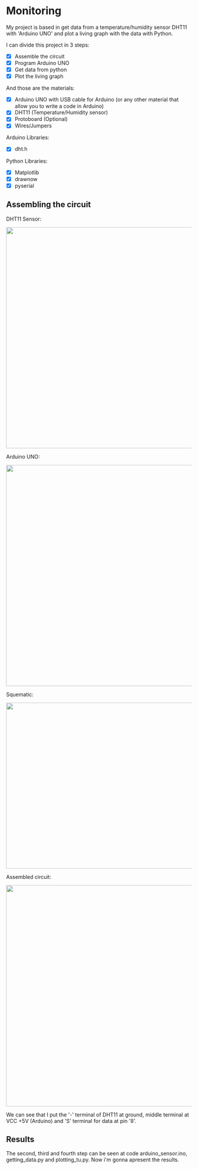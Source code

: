 # Monitoring

My project is based in get data from a temperature/humidity  sensor DHT11 with 'Arduino UNO' and plot a living graph with the data with Python.

I can divide this project in 3 steps:

 - [x] Assemble the circuit
 - [x] Program Arduino UNO
 - [x] Get data from python
 - [x] Plot the living graph

And those are the materials:

 - [x] Arduino UNO with USB cable for Arduino (or any other material that allow you to write a code in Arduino)
 - [x] DHT11 (Temperature/Humidity sensor)
 - [x] Protoboard (Optional)
 - [x] Wires/Jumpers

Arduino Libraries:

 - [x] dht.h

Python Libraries:

 - [x] Matplotlib
 - [x] drawnow
 - [x] pyserial
 
## Assembling the circuit

DHT11 Sensor:

<img src="https://user-images.githubusercontent.com/69547580/116623279-64c8ed00-a91c-11eb-8b35-ca221810669f.jpg" width="600" height="600">

Arduino UNO:

<img src="https://user-images.githubusercontent.com/69547580/116623277-64305680-a91c-11eb-89d9-973fbdeeacd7.jpg" width="600" height="600">

Squematic:

<img src="https://user-images.githubusercontent.com/69547580/116623645-f0427e00-a91c-11eb-9579-1b6a2539f217.jpg" width="825" height="450">

Assembled circuit:

<img src="https://user-images.githubusercontent.com/69547580/116624159-d05f8a00-a91d-11eb-8bee-ee63a4899e72.jpg" width="750" height="600">

We can see that I put the '-' terminal of DHT11 at ground, middle terminal at VCC +5V (Arduino) and 'S' terminal for data at pin '8'.

## Results

The second, third and fourth step can be seen at code arduino_sensor.ino, getting_data.py and plotting_tu.py. Now i'm gonna apresent the results.









